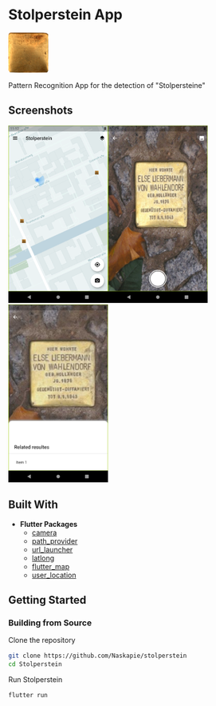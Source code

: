 # Stolperstein App

![stolperstein](./images/stolperstein_mini.png "Stolperstein")
<br />

Pattern Recognition App for the detection of "Stolpersteine"

## Screenshots

<img src="./images/screenshot_map.png" width="200" /><img src="./images/screenshot_camera.png" width="200" /><img src="./images/screenshot_ocr.png" width="200" />

## Built With

- **Flutter Packages**
  - [camera](https://pub.dartlang.org/packages/camera)
  - [path_provider](https://pub.dartlang.org/packages/path_provider)
  - [url_launcher](https://pub.dartlang.org/packages/url_launcher)
  - [latlong](https://pub.dev/packages/latlong)
  - [flutter_map](https://pub.dev/packages/flutter_map)
  - [user_location](https://pub.dev/packages/user_location)

## Getting Started

### Building from Source

Clone the repository

```bash
git clone https://github.com/Naskapie/stolperstein
cd Stolperstein
```

Run Stolperstein

```bash
flutter run
```